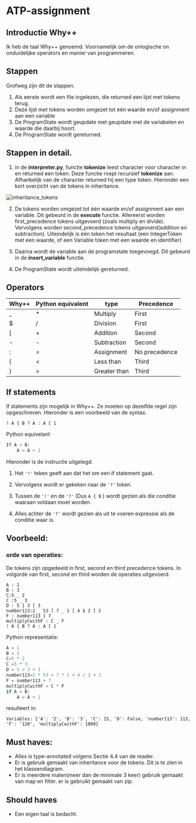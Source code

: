 # ATP-assignment

## Introductie Why++
Ik heb de taal Why++ genoemd. Voornamelijk om de onlogische on onduidelijke operators en manier van programmeren.

## Stappen
Grofweg zijn dit de stappen.

1. Als eerste wordt een file ingelezen, die returned een lijst met tokens terug.
2. Deze lijst met tokens worden omgezet tot één waarde en/of assignment aan een variable
3. De ProgramState wordt geupdate met geupdate met de variabelen en waarde die daarbij hoort.
4. De ProgramState wordt gereturned. 


## Stappen in detail.
1. in de **interpreter.py**, functie **tokenize** 
leest character voor character in en returned een token. 
Deze functie roept recursief **tokenize** aan.
Afhankelijk van de character returned hij een type token. 
Hieronder een kort overzicht van de tokens in inheritance.
  
 ![inheritance_tokens](https://user-images.githubusercontent.com/31653244/81508624-69f4ec80-9305-11ea-962f-8c4019a8a939.png)


2. De tokens worden omgezet tot één waarde en/of assignment aan een variable. 
Dit gebeurd in de **execute** functie. Allereerst worden first_precedence tokens uitgevoerd (zoals multiply en divide).
Vervolgens worden second_precedence tokens uitgevoerd(addition en subtraction).
Uiteindelijk is één token het resultaat (een IntegerToken met een waarde, of een Variable token met een waarde en identifier)

3. Daarna wordt de variable aan de programstate toegevoegd. Dit gebeurd in de **insert_variable** functie.

4. De ProgramState wordt uiteindelijk gereturned.



## Operators

Why++ | Python equivalent | type | Precedence
--- | --- | ---- | ----
_   | * | Multiply | First
$ | / | Division | First
[   |   + | Addition | Second
\-   | -   | Subtraction | Second
\: | = | Assignment | No precedence
{ | < | Less than | Third
} | \> | Greater than | Third


## If statements

If statements zijn mogelijk in Why++. Ze moeten op dezelfde regel zijn opgeschreven.
Hieronder is een voorbeeld van de syntax.
```
! A { B ? A : A [ 1
```


Python equivelant
```python
If A < B:
    A = A + 1
```

Hieronder is de instructie uitgelegd.

1. Het ```'!'``` teken geeft aan dat het om een if statement gaat.

2. Vervolgens wordt er gekeken naar de ```'?'``` token. 

3. Tussen de ```'!'``` en de ```'?'``` (Dus ```A { B``` ) 
wordt gezien als die conditie waaraan voldaan moet worden.

4. Alles achter de ```'?'``` wordt gezien als uit te voeren expressie als de conditie waar is.
 

## Voorbeeld:

### orde van operaties:
De tokens zijn opgedeeld in first, second en third precedence tokens.
In volgorde van first, second en third worden de operaties uitgevoerd.

```
A : 1
B : 3
C:5 _ 2
C :5 _ 3
D : 5 } 3 [ 3
number113:2 _ 53 [ 7 _ 1 [ 4 $ 2 [ 2
F : number113 [ 7
multiplyCwithF : C _ F
! A { B ? A : A [ 1
```

Python representatie:
```python
A = 1
B = 3
C=5 * 2
C =5 * 3
D = 5 > 3 + 3
number113=2 * 53 + 7 * 1 + 4 / 2 + 2
F = number113 + 7
multiplyCwithF = C * F
if A < B:
    A = A + 1

```



resulteert in:
```
Variables: {'A': '2', 'B': '3', 'C': 15, 'D': False, 'number113': 113, 'F': '120', 'multiplyCwithF': 1800}
```


## Must haves:
- Alles is type-annotated volgens Sectie 4.4 van de reader.
- Er is gebruik gemaakt van inheritance voor de tokens. Dit is te zien in het klassendiagram.
- Er is meerdere malen(meer dan de minimale 3 keer) gebruik gemaakt van map en filter. 
er is gebruikt gemaakt van zip.

## Should haves
- Een eigen taal is bedacht.
